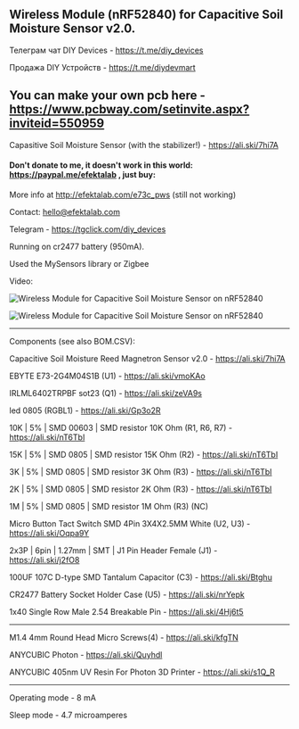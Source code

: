 ## Wireless Module (nRF52840) for Capacitive Soil Moisture Sensor v2.0.

Телеграм чат DIY Devices - https://t.me/diy_devices

Продажа DIY Устройств - https://t.me/diydevmart

## You can make your own pcb here - https://www.pcbway.com/setinvite.aspx?inviteid=550959

Capasitive Soil Moisture Sensor (with the stabilizer!) - https://ali.ski/7hi7A

#### Don't donate to me, it doesn't work in this world: https://paypal.me/efektalab , just buy:

More info at http://efektalab.com/e73c_pws (still not working)

Contact: hello@efektalab.com

Telegram - https://tgclick.com/diy_devices


Running on cr2477 battery (950mA).

Used the MySensors library or Zigbee

Video: 

![Wireless Module for Capacitive Soil Moisture Sensor on nRF52840](https://github.com/smartboxchannel/EFEKTA_E73C_PWS_MODULE/blob/master/IMAGES/IMG_20200312_111739.jpg)

![Wireless Module for Capacitive Soil Moisture Sensor on nRF52840](https://github.com/smartboxchannel/EFEKTA_E73C_PWS_MODULE/blob/master/IMAGES/IMG_20200311_222337.jpg)

---

Components (see also BOM.CSV):

Capacitive Soil Moisture Reed Magnetron Sensor v2.0 - https://ali.ski/7hi7A

EBYTE E73-2G4M04S1B (U1) - https://ali.ski/vmoKAo

IRLML6402TRPBF sot23 (Q1) - https://ali.ski/zeVA9s

led 0805 (RGBL1) - https://ali.ski/Gp3o2R

10K | 5% | SMD 00603 | SMD resistor 10K Ohm (R1, R6, R7) - https://ali.ski/nT6TbI

15K | 5% | SMD 0805 | SMD resistor 15K Ohm (R2) - https://ali.ski/nT6TbI

3K | 5% | SMD 0805 | SMD resistor 3K Ohm (R3) - https://ali.ski/nT6TbI

2K | 5% | SMD 0805 | SMD resistor 2K Ohm (R3) - https://ali.ski/nT6TbI

1M | 5% | SMD 0805 | SMD resistor 1M Ohm (R3)  (NC)

Micro Button Tact Switch SMD 4Pin 3X4X2.5MM White (U2, U3) - https://ali.ski/Oqpa9Y

2x3P | 6pin | 1.27mm | SMT | J1	Pin Header Female (J1) - https://ali.ski/j2fO8

100UF 107C D-type SMD Tantalum Capacitor (C3) - https://ali.ski/Btghu

CR2477 Battery Socket Holder Case (U5) - https://ali.ski/nrYepk

1x40 Single Row Male 2.54 Breakable Pin - https://ali.ski/4Hj6t5


---

M1.4 4mm Round Head Micro Screws(4) - https://ali.ski/kfgTN

ANYCUBIC Photon - https://ali.ski/Quyhdl

ANYCUBIC 405nm UV Resin For Photon 3D Printer - https://ali.ski/s1Q_R

---

Operating mode - 8 mA

Sleep mode - 4.7 microamperes
